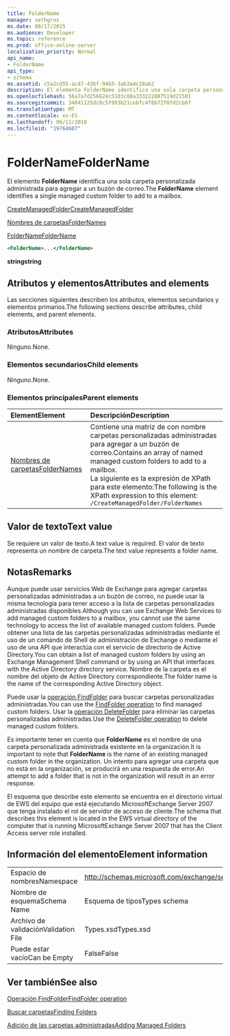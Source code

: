 ```yaml
---
title: FolderName
manager: sethgros
ms.date: 09/17/2015
ms.audience: Developer
ms.topic: reference
ms.prod: office-online-server
localization_priority: Normal
api_name:
- FolderName
api_type:
- schema
ms.assetid: c5a2cd55-ac47-43bf-94b5-3ab3a4c28a62
description: El elemento FolderName identifica una sola carpeta personalizada administrada para agregar a un buzón de correo.
ms.openlocfilehash: 56a7a7d256624c5103c88a333222807519d21501
ms.sourcegitcommit: 34041125dc8c5f993b21cebfc4f8b72f0fd2cb6f
ms.translationtype: MT
ms.contentlocale: es-ES
ms.lasthandoff: 06/11/2018
ms.locfileid: "19764687"
---
```

# <a name="foldername"></a><span data-ttu-id="26445-103">FolderName</span><span class="sxs-lookup"><span data-stu-id="26445-103">FolderName</span></span>

<span data-ttu-id="26445-104">El elemento **FolderName** identifica una sola carpeta personalizada administrada para agregar a un buzón de correo.</span><span class="sxs-lookup"><span data-stu-id="26445-104">The **FolderName** element identifies a single managed custom folder to add to a mailbox.</span></span> 
  
[<span data-ttu-id="26445-105">CreateManagedFolder</span><span class="sxs-lookup"><span data-stu-id="26445-105">CreateManagedFolder</span></span>](createmanagedfolder.md)
  
[<span data-ttu-id="26445-106">Nombres de carpetas</span><span class="sxs-lookup"><span data-stu-id="26445-106">FolderNames</span></span>](foldernames.md)
  
[<span data-ttu-id="26445-107">FolderName</span><span class="sxs-lookup"><span data-stu-id="26445-107">FolderName</span></span>](foldername.md)
  
```xml
<FolderName>...</FolderName>
```

 <span data-ttu-id="26445-108">**string**</span><span class="sxs-lookup"><span data-stu-id="26445-108">**string**</span></span>
## <a name="attributes-and-elements"></a><span data-ttu-id="26445-109">Atributos y elementos</span><span class="sxs-lookup"><span data-stu-id="26445-109">Attributes and elements</span></span>

<span data-ttu-id="26445-110">Las secciones siguientes describen los atributos, elementos secundarios y elementos primarios.</span><span class="sxs-lookup"><span data-stu-id="26445-110">The following sections describe attributes, child elements, and parent elements.</span></span>
  
### <a name="attributes"></a><span data-ttu-id="26445-111">Atributos</span><span class="sxs-lookup"><span data-stu-id="26445-111">Attributes</span></span>

<span data-ttu-id="26445-112">Ninguno.</span><span class="sxs-lookup"><span data-stu-id="26445-112">None.</span></span>
  
### <a name="child-elements"></a><span data-ttu-id="26445-113">Elementos secundarios</span><span class="sxs-lookup"><span data-stu-id="26445-113">Child elements</span></span>

<span data-ttu-id="26445-114">Ninguno.</span><span class="sxs-lookup"><span data-stu-id="26445-114">None.</span></span>
  
### <a name="parent-elements"></a><span data-ttu-id="26445-115">Elementos principales</span><span class="sxs-lookup"><span data-stu-id="26445-115">Parent elements</span></span>

|<span data-ttu-id="26445-116">**Element**</span><span class="sxs-lookup"><span data-stu-id="26445-116">**Element**</span></span>|<span data-ttu-id="26445-117">**Descripción**</span><span class="sxs-lookup"><span data-stu-id="26445-117">**Description**</span></span>|
|:-----|:-----|
|[<span data-ttu-id="26445-118">Nombres de carpetas</span><span class="sxs-lookup"><span data-stu-id="26445-118">FolderNames</span></span>](foldernames.md) <br/> |<span data-ttu-id="26445-119">Contiene una matriz de con nombre carpetas personalizadas administradas para agregar a un buzón de correo.</span><span class="sxs-lookup"><span data-stu-id="26445-119">Contains an array of named managed custom folders to add to a mailbox.</span></span>  <br/> <span data-ttu-id="26445-120">La siguiente es la expresión de XPath para este elemento:</span><span class="sxs-lookup"><span data-stu-id="26445-120">The following is the XPath expression to this element:</span></span>  <br/>  `/CreateManagedFolder/FolderNames` <br/> |
   
## <a name="text-value"></a><span data-ttu-id="26445-121">Valor de texto</span><span class="sxs-lookup"><span data-stu-id="26445-121">Text value</span></span>

<span data-ttu-id="26445-122">Se requiere un valor de texto.</span><span class="sxs-lookup"><span data-stu-id="26445-122">A text value is required.</span></span> <span data-ttu-id="26445-123">El valor de texto representa un nombre de carpeta.</span><span class="sxs-lookup"><span data-stu-id="26445-123">The text value represents a folder name.</span></span>
  
## <a name="remarks"></a><span data-ttu-id="26445-124">Notas</span><span class="sxs-lookup"><span data-stu-id="26445-124">Remarks</span></span>

<span data-ttu-id="26445-125">Aunque puede usar servicios Web de Exchange para agregar carpetas personalizadas administradas a un buzón de correo, no puede usar la misma tecnología para tener acceso a la lista de carpetas personalizadas administradas disponibles.</span><span class="sxs-lookup"><span data-stu-id="26445-125">Although you can use Exchange Web Services to add managed custom folders to a mailbox, you cannot use the same technology to access the list of available managed custom folders.</span></span> <span data-ttu-id="26445-126">Puede obtener una lista de las carpetas personalizadas administradas mediante el uso de un comando de Shell de administración de Exchange o mediante el uso de una API que interactúa con el servicio de directorio de Active Directory.</span><span class="sxs-lookup"><span data-stu-id="26445-126">You can obtain a list of managed custom folders by using an Exchange Management Shell command or by using an API that interfaces with the Active Directory directory service.</span></span> <span data-ttu-id="26445-127">Nombre de la carpeta es el nombre del objeto de Active Directory correspondiente.</span><span class="sxs-lookup"><span data-stu-id="26445-127">The folder name is the name of the corresponding Active Directory object.</span></span>
  
<span data-ttu-id="26445-128">Puede usar la [operación FindFolder](findfolder-operation.md) para buscar carpetas personalizadas administradas.</span><span class="sxs-lookup"><span data-stu-id="26445-128">You can use the [FindFolder operation](findfolder-operation.md) to find managed custom folders.</span></span> <span data-ttu-id="26445-129">Usar la [operación DeleteFolder](deletefolder-operation.md) para eliminar las carpetas personalizadas administradas.</span><span class="sxs-lookup"><span data-stu-id="26445-129">Use the [DeleteFolder operation](deletefolder-operation.md) to delete managed custom folders.</span></span> 
  
<span data-ttu-id="26445-130">Es importante tener en cuenta que **FolderName** es el nombre de una carpeta personalizada administrada existente en la organización.</span><span class="sxs-lookup"><span data-stu-id="26445-130">It is important to note that **FolderName** is the name of an existing managed custom folder in the organization.</span></span> <span data-ttu-id="26445-131">Un intento para agregar una carpeta que no está en la organización, se producirá en una respuesta de error.</span><span class="sxs-lookup"><span data-stu-id="26445-131">An attempt to add a folder that is not in the organization will result in an error response.</span></span> 
  
<span data-ttu-id="26445-132">El esquema que describe este elemento se encuentra en el directorio virtual de EWS del equipo que está ejecutando MicrosoftExchange Server 2007 que tenga instalado el rol de servidor de acceso de cliente.</span><span class="sxs-lookup"><span data-stu-id="26445-132">The schema that describes this element is located in the EWS virtual directory of the computer that is running MicrosoftExchange Server 2007 that has the Client Access server role installed.</span></span>
  
## <a name="element-information"></a><span data-ttu-id="26445-133">Información del elemento</span><span class="sxs-lookup"><span data-stu-id="26445-133">Element information</span></span>

|||
|:-----|:-----|
|<span data-ttu-id="26445-134">Espacio de nombres</span><span class="sxs-lookup"><span data-stu-id="26445-134">Namespace</span></span>  <br/> |http://schemas.microsoft.com/exchange/services/2006/types  <br/> |
|<span data-ttu-id="26445-135">Nombre de esquema</span><span class="sxs-lookup"><span data-stu-id="26445-135">Schema Name</span></span>  <br/> |<span data-ttu-id="26445-136">Esquema de tipos</span><span class="sxs-lookup"><span data-stu-id="26445-136">Types schema</span></span>  <br/> |
|<span data-ttu-id="26445-137">Archivo de validación</span><span class="sxs-lookup"><span data-stu-id="26445-137">Validation File</span></span>  <br/> |<span data-ttu-id="26445-138">Types.xsd</span><span class="sxs-lookup"><span data-stu-id="26445-138">Types.xsd</span></span>  <br/> |
|<span data-ttu-id="26445-139">Puede estar vacío</span><span class="sxs-lookup"><span data-stu-id="26445-139">Can be Empty</span></span>  <br/> |<span data-ttu-id="26445-140">False</span><span class="sxs-lookup"><span data-stu-id="26445-140">False</span></span>  <br/> |
   
## <a name="see-also"></a><span data-ttu-id="26445-141">Ver también</span><span class="sxs-lookup"><span data-stu-id="26445-141">See also</span></span>



[<span data-ttu-id="26445-142">Operación FindFolder</span><span class="sxs-lookup"><span data-stu-id="26445-142">FindFolder operation</span></span>](findfolder-operation.md)


[<span data-ttu-id="26445-143">Buscar carpetas</span><span class="sxs-lookup"><span data-stu-id="26445-143">Finding Folders</span></span>](http://msdn.microsoft.com/library/9124d868-017a-43f0-b915-5c0082cacec9%28Office.15%29.aspx)
  
[<span data-ttu-id="26445-144">Adición de las carpetas administradas</span><span class="sxs-lookup"><span data-stu-id="26445-144">Adding Managed Folders</span></span>](http://msdn.microsoft.com/library/846658c6-7043-40fb-8439-19f97c2a967f%28Office.15%29.aspx)

